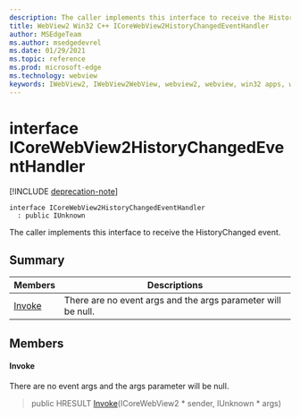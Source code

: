 ```yaml
---
description: The caller implements this interface to receive the HistoryChanged event.
title: WebView2 Win32 C++ ICoreWebView2HistoryChangedEventHandler
author: MSEdgeTeam
ms.author: msedgedevrel
ms.date: 01/29/2021
ms.topic: reference
ms.prod: microsoft-edge
ms.technology: webview
keywords: IWebView2, IWebView2WebView, webview2, webview, win32 apps, win32, edge, ICoreWebView2, ICoreWebView2Controller, browser control, edge html, ICoreWebView2HistoryChangedEventHandler
---
```


# interface ICoreWebView2HistoryChangedEventHandler 

[!INCLUDE [deprecation-note](../includes/deprecation-note.md)]

```
interface ICoreWebView2HistoryChangedEventHandler
  : public IUnknown
```

The caller implements this interface to receive the HistoryChanged event.

## Summary

 Members                        | Descriptions
--------------------------------|---------------------------------------------
[Invoke](#invoke) | There are no event args and the args parameter will be null.

## Members

#### Invoke 

There are no event args and the args parameter will be null.

> public HRESULT [Invoke](#invoke)(ICoreWebView2 * sender, IUnknown * args)

